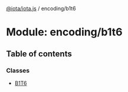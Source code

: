 [@iota/iota.js](../README.md) / encoding/b1t6

# Module: encoding/b1t6

## Table of contents

### Classes

- [B1T6](../classes/encoding/b1t6.b1t6.md)
